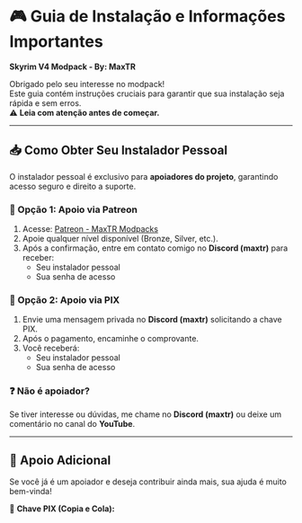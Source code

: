 # 🎮 Guia de Instalação e Informações Importantes  
**Skyrim V4 Modpack - By: MaxTR**

Obrigado pelo seu interesse no modpack!  
Este guia contém instruções cruciais para garantir que sua instalação seja rápida e sem erros.  
⚠️ **Leia com atenção antes de começar.**

---

## 📥 Como Obter Seu Instalador Pessoal

O instalador pessoal é exclusivo para **apoiadores do projeto**, garantindo acesso seguro e direito a suporte.

### 🔹 Opção 1: Apoio via Patreon
1. Acesse: [Patreon - MaxTR Modpacks](https://patreon.com/maxtrmodpacks)  
2. Apoie qualquer nível disponível (Bronze, Silver, etc.).  
3. Após a confirmação, entre em contato comigo no **Discord (maxtr)** para receber:  
   - Seu instalador pessoal  
   - Sua senha de acesso  

### 🔹 Opção 2: Apoio via PIX
1. Envie uma mensagem privada no **Discord (maxtr)** solicitando a chave PIX.  
2. Após o pagamento, encaminhe o comprovante.  
3. Você receberá:  
   - Seu instalador pessoal  
   - Sua senha de acesso  

### ❓ Não é apoiador?
Se tiver interesse ou dúvidas, me chame no **Discord (maxtr)** ou deixe um comentário no canal do **YouTube**.

---

## 💎 Apoio Adicional
Se você já é um apoiador e deseja contribuir ainda mais, sua ajuda é muito bem-vinda!  

📌 **Chave PIX (Copia e Cola):**  
